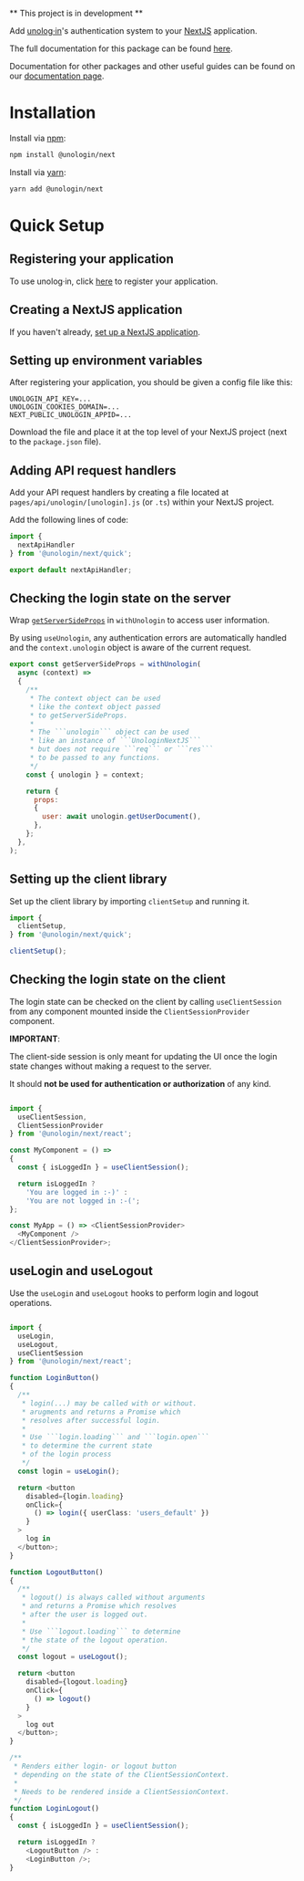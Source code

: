 
** This project is in development **

Add [unolog·in](https://unolog.in)'s authentication system to your [NextJS](https://nextjs.org/) application. 

The full documentation for this package can be found [here](https://unologin.github.io/unologin/next-sdk).

Documentation for other packages and other useful guides can be found on our [documentation page](https://dashboard.unolog.in/docs).

# Installation

Install via [npm](https://www.npmjs.com/):
```bash 
npm install @unologin/next
``` 
Install via [yarn](https://yarnpkg.com/):
```bash
yarn add @unologin/next
```

# Quick Setup

## Registering your application

To use unolog·in, click [here](https://dashboard.unolog.in/) to register your application. 

## Creating a NextJS application

If you haven't already, [set up a NextJS application](https://nextjs.org/docs/getting-started). 

## Setting up environment variables

After registering your application, you should be given a config file like this:

```config
UNOLOGIN_API_KEY=...
UNOLOGIN_COOKIES_DOMAIN=...
NEXT_PUBLIC_UNOLOGIN_APPID=...
```
Download the file and place it at the top level of your NextJS project (next to the ```package.json``` file).

## Adding API request handlers

Add your API request handlers by creating a file located at ```pages/api/unologin/[unologin].js``` (or ```.ts```) within your NextJS project.

Add the following lines of code: 

```typescript
import {
  nextApiHandler
} from '@unologin/next/quick';

export default nextApiHandler;
```

## Checking the login state on the server

Wrap [```getServerSideProps```](https://nextjs.org/docs/basic-features/data-fetching/get-server-side-props) in ```withUnologin``` to access user information.

By using ```useUnologin```, any authentication errors are automatically handled and the ```context.unologin``` object is aware of the current request. 

```javascript
export const getServerSideProps = withUnologin(
  async (context) => 
  {
    /**
     * The context object can be used
     * like the context object passed 
     * to getServerSideProps.
     * 
     * The ```unologin``` object can be used 
     * like an instance of ```UnologinNextJS```
     * but does not require ```req``` or ```res``` 
     * to be passed to any functions.
     */
    const { unologin } = context;

    return {
      props: 
      {
        user: await unologin.getUserDocument(),
      },
    };
  },
);
``` 

## Setting up the client library

Set up the client library by importing ```clientSetup``` and running it.

```javascript
import {
  clientSetup,
} from '@unologin/next/quick';

clientSetup();
```

## Checking the login state on the client

The login state can be checked on the client by calling ```useClientSession``` from any component mounted inside the ```ClientSessionProvider``` component.

**IMPORTANT**: 

The client-side session is only meant for updating the UI once the login state changes without making a request to the server.

It should **not be used for authentication or authorization** of any kind. 

````javascript

import {
  useClientSession,
  ClientSessionProvider
} from '@unologin/next/react';

const MyComponent = () => 
{
  const { isLoggedIn } = useClientSession();

  return isLoggedIn ? 
    'You are logged in :-)' :
    'You are not logged in :-(';
};

const MyApp = () => <ClientSessionProvider>
  <MyComponent />
</ClientSessionProvider>;

````

## useLogin and useLogout

Use the ```useLogin``` and ```useLogout``` hooks to perform login and logout operations.

```typescript 

import {
  useLogin,
  useLogout,
  useClientSession
} from '@unologin/next/react';

function LoginButton()
{
  /**
   * login(...) may be called with or without. 
   * arugments and returns a Promise which 
   * resolves after successful login.
   * 
   * Use ```login.loading``` and ```login.open``` 
   * to determine the current state
   * of the login process 
   */
  const login = useLogin();

  return <button 
    disabled={login.loading}
    onClick={
      () => login({ userClass: 'users_default' })
    }
  >
    log in
  </button>;
}

function LogoutButton()
{
  /**
   * logout() is always called without arguments
   * and returns a Promise which resolves
   * after the user is logged out.
   * 
   * Use ```logout.loading``` to determine
   * the state of the logout operation.
   */
  const logout = useLogout();

  return <button 
    disabled={logout.loading}
    onClick={
      () => logout()
    }
  >
    log out
  </button>;
}

/**
 * Renders either login- or logout button
 * depending on the state of the ClientSessionContext.
 * 
 * Needs to be rendered inside a ClientSessionContext.
 */
function LoginLogout()
{
  const { isLoggedIn } = useClientSession();

  return isLoggedIn ?
    <LogoutButton /> :
    <LoginButton />;
}

``` 
